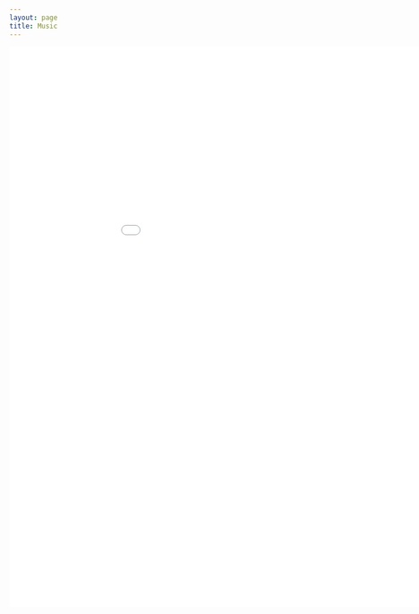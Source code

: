 ```yaml
---
layout: page
title: Music
---
```



<div class="pure-u-1 copy" markdown="1">
<iframe src="{{url}}/resources/tad.html" width="1000" height="1000" frameborder="0" scrolling="no"></iframe>




</div>
